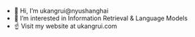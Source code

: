 - 👋 Hi, I’m ukangrui@nyushanghai
- 👀 I’m interested in Information Retrieval & Language Models
- ☝️ Visit my website at ukangrui.com
